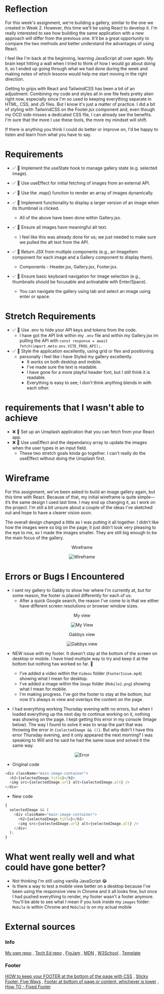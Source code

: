 # Reflection

For this week's assignment, we're building a gallery, similar to the one we created in Week 2. However, this time we'll be using React to develop it. I'm really interested to see how building the same application with a new approach will differ from the previous one. It'll be a great opportunity to compare the two methods and better understand the advantages of using React.

I feel like I'm back at the beginning, learning JavaScript all over again. My brain kept hitting a wall when I tried to think of how I would go about doing it, so I ended up going through what we had done during the week and making notes of which lessons would help me start moving in the right direction.

Getting to grips with React and TailwindCSS has been a bit of an adjustment. Combining my code and styles all in one file feels pretty alien right now, especially since I'm so used to keeping everything separate in HTML, CSS, and JS files. But I know it's just a matter of practice. I did a bit of styling with TailwindCSS on the Footer.jsx component and, even though my OCD side misses a dedicated CSS file, I can already see the benefits. I'm sure that the more I use these tools, the more my mindset will shift.

If there is anything you think I could do better or improve on, I'd be happy to listen and learn from what you have to say.

# Requirements

- ✅ 🎯 Implement the useState hook to manage gallery state (e.g. selected image).
- ✅ 🎯 Use useEffect for initial fetching of images from an external API.
- ✅ 🎯 Use the .map() function to render an array of images dynamically.
- ✅ 🎯 Implement functionality to display a larger version of an image when its thumbnail is clicked.

  - All of the above have been done within Gallery.jsx.

- ✅ 🎯 Ensure all images have meaningful alt text.

  - I feel like this was already done for us; we just needed to make sure we pulled the alt text from the API.

- ✅ 🎯 Return JSX from multiple components (e.g., an ImageItem component for each image and a Gallery component to display them).

  - Components - Header.jsx, Gallery.jsx, Footer.jsx.

- ✅ 🎯 Ensure basic keyboard navigation for image selection (e.g., thumbnails should be focusable and activatable with Enter/Space).

  - You can navigate the gallery using tab and select an image using enter or space.

# Stretch Requirements

- ✅ 🏹 Use .env to hide your API keys and tokens from the code.
  - I have got the API link within my `.env` file and within my Gallery.jsx im pulling the API with `const response = await fetch(import.meta.env.VITE_FROG_API);`.
- ✅ 🏹 Style the application excellently, using grid or flex and positioning.
  - personally i feel like i have Styled my gallery excellently.
    - It works on both desktop and mobile.
    - I've made sure the text is readable.
    - I have gone for a more playful header font, but I still think it is readable.
    - Everything is easy to see; I don't think anything blends in with each other.

# requirements that I wasn't able to achieve

- ❌ 🏹 Set up an Unsplash application that you can fetch from your React app.
- ❌ 🏹 Use useEffect and the dependancy array to update the images when the user types in an input field.
  - These two stretch goals kinda go together. I can't really do the useEffect without doing the Unsplash first.

# Wireframe

For this assignment, we've been asked to build an image gallery again, but this time with React. Because of that, my initial wireframe is quite simple—it’s the same design I used last time. I may end up changing it, as I work on the project. I'm still a bit unsure about a couple of the ideas I've sketched out and hope to have a clearer vision soon.

The overall design changed a little as I was putting it all together. I didn't like how the images were so big on the page; it just didn't look very pleasing to the eye to me, so I made the images smaller. They are still big enough to be the main focus of the gallery.

<div align="center">
Wireframe

![Wireframe](./Images/Wireframe.png)

</div>

# Errors or Bugs I Encountered

- I sent my gallery to Gabby to show her where I'm currently at, but for some reason, the footer is placed differently for each of us.
  - After a quick Google search, the reason I've come to is that we either have different screen resolutions or browser window sizes.

<div align="center">
My view

![My View](./Images/MyView.png)

</div>

<div align="center">
Gabbys view

![Gabbys view](./Images/GabbyView.png)

</div>

- NEW issue with my footer. It doesn't stay at the bottom of the screen on desktop or mobile. I have tried multiple way to try and keep it at the bottom but nothing has worked so far. 🥹

  - I've added a video within the `Videos` folder (`FooterIssue.mp4`) showing what I mean for desktop.
  - I've added a image within the `Image` folder (`Mobile2.png`) showing what I mean for mobile.
  - I'm making progress. I've got the footer to stay at the bottom, but now it's always in view and overlays the content on the page.

- I had everything working Thursday evening with no errors, but when I loaded everything up the next day to continue working on it, nothing was showing on the page. I kept getting this error in my console (Image below). The way I found to solve it was to wrap the part that was throwing the error in `{selectedImage && ()}`. But why didn't I have this error Thursday evening, and it only appeared the next morning? I was speaking to Will and he said he had the same issue and solved it the same way.

<div align="center">

![Error](./Images/Error.png)

</div>

- Original code

```javascript
<div className="main-image-container">
  <h2>{selectedImage.title}</h2>
  <img src={selectedImage.url} alt={selectedImage.alt} />
</div>
```

- New code

```javascript
{
  selectedImage && (
    <div className="main-image-container">
      <h2>{selectedImage.title}</h2>
      <img src={selectedImage.url} alt={selectedImage.alt} />
    </div>
  );
}
```

# What went really well and what could have gone better?

- Not thinking I'm still using vanilla JavaScript 😂
- Is there a way to test a mobile view better on a desktop because I've been using the responsive view in Chrome and it all looks fine, but once I had pushed everything to render, my footer wasn't a footer anymore. You'll be able to see what I mean if you look inside my `images` folder: `Mobile` is within Chrome and `Mobile2` is on my actual mobile

# External sources

### Info

[My own repo](https://github.com/IndieMasco/TechEdSoftwareDeveloper021) , [Tech Ed repo](https://github.com/Tech-Educators/software-dev-021) , [FigJam](https://www.figma.com/board/JjN2Zgtoynrau06MjWJs6q/SD021?node-id=0-1&p=f&t=V1WCGcrmVKnoxJDr-0) , [MDN](https://developer.mozilla.org/en-US/) , [W3School](https://www.w3schools.com/) , [Template](https://github.com/Tech-Educators/software-dev-021/blob/main/demos/week6/week6-assignment/src/App.jsx)

### Footer

[HOW to keep your FOOTER at the bottom of the page with CSS](https://www.youtube.com/watch?v=ffb34dCmMVQ) , [Sticky Footer, Five Ways](https://css-tricks.com/couple-takes-sticky-footer/) , [Footer at bottom of page or content, whichever is lower](https://stackoverflow.com/questions/12239166/footer-at-bottom-of-page-or-content-whichever-is-lower) , [How TO - Fixed Footer](https://www.w3schools.com/howto/howto_css_fixed_footer.asp)
